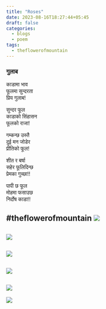 ```yaml
---
title: "Roses"
date: 2023-08-16T18:27:44+05:45
draft: false
categories:
  - blogs
  - poem
tags:
  - theflowerofmountain
---
```

### गुलाब

काडामा भाव  
फूलमा सुन्दरता  
प्रिय गुलाब!

सुन्दर फूल  
काडाको सिंहासन  
फूलको राजा!

गम्कन्छ उस्तै  
दुई मन जोडेर  
प्रीतिको फूल!

शीत र बर्षा  
सहेर फूलिदिन्छ  
प्रेमका गुच्छा!!

पापी छ फूल  
मोहमा फसाउछ  
निर्दोष काडा!!

#theflowerofmountain
![](https://biochemicalmind.wordpress.com/wp-content/uploads/2023/01/20191012_065354-1.jpg?w=572)
---
![](https://biochemicalmind.wordpress.com/wp-content/uploads/2023/01/20191012_065451.jpg?w=572)
---
![](https://biochemicalmind.wordpress.com/wp-content/uploads/2023/01/20190820_071837-1.jpg?w=921)
---
![](https://biochemicalmind.wordpress.com/wp-content/uploads/2023/01/20190820_071517-1.jpg?w=905)
---
![](https://biochemicalmind.wordpress.com/wp-content/uploads/2023/01/20190820_071857-1-1.jpg?w=795)
---
![](https://1.gravatar.com/avatar/a774ded4e924348d4c2f530ad871424a08c5f0abfaba0fd891069d6333bfcd6f?s=80&d=identicon&r=G)